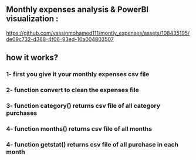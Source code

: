 <h2>Monthly expenses analysis & PowerBI visualization : </h2>

https://github.com/yassinmohamed111/montly_expenses/assets/108435195/de09c732-d368-4f06-93ed-10a004803507



<h2>how it works?</h2>
<h3>1- first you give it your monthly expenses csv file</h3>
<h3>2-  function convert to clean the expenses file</h3>
<h3>3- function category() returns csv file of all category purchases</h3>
<h3>4- function months() returns csv file of all months
<h3>4- function getstat() returns csv file of all purchase in each month</h3>

